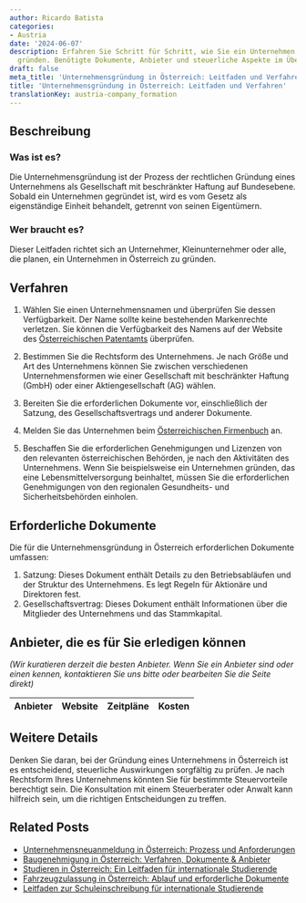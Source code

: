 ```yaml
---
author: Ricardo Batista
categories:
- Austria
date: '2024-06-07'
description: Erfahren Sie Schritt für Schritt, wie Sie ein Unternehmen in Österreich
  gründen. Benötigte Dokumente, Anbieter und steuerliche Aspekte im Überblick.
draft: false
meta_title: 'Unternehmensgründung in Österreich: Leitfaden und Verfahren'
title: 'Unternehmensgründung in Österreich: Leitfaden und Verfahren'
translationKey: austria-company_formation
---
```



## Beschreibung
### Was ist es?
Die Unternehmensgründung ist der Prozess der rechtlichen Gründung eines Unternehmens als Gesellschaft mit beschränkter Haftung auf Bundesebene. Sobald ein Unternehmen gegründet ist, wird es vom Gesetz als eigenständige Einheit behandelt, getrennt von seinen Eigentümern.

### Wer braucht es?
Dieser Leitfaden richtet sich an Unternehmer, Kleinunternehmer oder alle, die planen, ein Unternehmen in Österreich zu gründen.

## Verfahren
1. Wählen Sie einen Unternehmensnamen und überprüfen Sie dessen Verfügbarkeit. Der Name sollte keine bestehenden Markenrechte verletzen. Sie können die Verfügbarkeit des Namens auf der Website des [Österreichischen Patentamts](https://www.patentamt.at/) überprüfen.

2. Bestimmen Sie die Rechtsform des Unternehmens. Je nach Größe und Art des Unternehmens können Sie zwischen verschiedenen Unternehmensformen wie einer Gesellschaft mit beschränkter Haftung (GmbH) oder einer Aktiengesellschaft (AG) wählen.

3. Bereiten Sie die erforderlichen Dokumente vor, einschließlich der Satzung, des Gesellschaftsvertrags und anderer Dokumente.

4. Melden Sie das Unternehmen beim [Österreichischen Firmenbuch](https://www.justiz.gv.at/web2013/html/default/2c9484852308c2a601240b73af3c13a8.de.html) an.

5. Beschaffen Sie die erforderlichen Genehmigungen und Lizenzen von den relevanten österreichischen Behörden, je nach den Aktivitäten des Unternehmens. Wenn Sie beispielsweise ein Unternehmen gründen, das eine Lebensmittelversorgung beinhaltet, müssen Sie die erforderlichen Genehmigungen von den regionalen Gesundheits- und Sicherheitsbehörden einholen.

## Erforderliche Dokumente
Die für die Unternehmensgründung in Österreich erforderlichen Dokumente umfassen:
1. Satzung: Dieses Dokument enthält Details zu den Betriebsabläufen und der Struktur des Unternehmens. Es legt Regeln für Aktionäre und Direktoren fest.
2. Gesellschaftsvertrag: Dieses Dokument enthält Informationen über die Mitglieder des Unternehmens und das Stammkapital.

## Anbieter, die es für Sie erledigen können

_(Wir kuratieren derzeit die besten Anbieter. Wenn Sie ein Anbieter sind oder einen kennen, kontaktieren Sie uns bitte oder bearbeiten Sie die Seite direkt)_

| Anbieter | Website | Zeitpläne | Kosten |
| --------------- | --------------- | :-------------: | :-------------: |
## Weitere Details
Denken Sie daran, bei der Gründung eines Unternehmens in Österreich ist es entscheidend, steuerliche Auswirkungen sorgfältig zu prüfen. Je nach Rechtsform Ihres Unternehmens könnten Sie für bestimmte Steuervorteile berechtigt sein. Die Konsultation mit einem Steuerberater oder Anwalt kann hilfreich sein, um die richtigen Entscheidungen zu treffen.
## Related Posts

- [Unternehmensneuanmeldung in Österreich: Prozess und Anforderungen](https://tramitit.com/de/guides/austria/ummeldung_gewerbe/)
- [Baugenehmigung in Österreich: Verfahren, Dokumente & Anbieter](https://tramitit.com/de/guides/austria/baubewilligung_beantragen/)
- [Studieren in Österreich: Ein Leitfaden für internationale Studierende](https://tramitit.com/de/guides/austria/anmeldung_zur_universitat/)
- [Fahrzeugzulassung in Österreich: Ablauf und erforderliche Dokumente](https://tramitit.com/de/guides/austria/zulassungsbescheinigung/)
- [Leitfaden zur Schuleinschreibung für internationale Studierende](https://tramitit.com/de/guides/austria/anmeldung_zur_schule/)